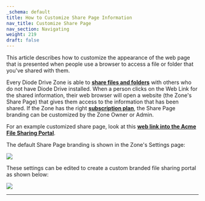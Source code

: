 ```yaml
---
_schema: default
title: How to Customize Share Page Information
nav_title: Customize Share Page
nav_section: Navigating
weight: 219
draft: false
---
```

This article describes how to customize the appearance of the web page that is presented when people use a browser to access a file or folder that you've shared with them.

Every Diode Drive Zone is able to <a href="https://support.diode.io/article/v428b36e31" target="_blank" rel="noopener"><strong>share files and folders</strong></a> with others who do not have Diode Drive installed. When a person clicks on the Web Link for the shared information, their web browser will open a website (the Zone's Share Page) that gives them access to the information that has been shared. If the Zone has the right <a href="https://support.diode.io/article/pr3fytz8sq" target="_blank" rel="noopener"><strong>subscription plan</strong></a>, the Share Page branding can be customized by the Zone Owner or Admin.

For an example customized share page, look at this <a href="https://share.diode.link/drive-0nv3stp8bxmct2jzm0ng/an3ewd2tbhxzxuke" target="_blank" rel="noopener"><strong>web link into the Acme File Sharing Portal</strong></a>.

The default Share Page branding is shown in the Zone's Settings page:

![](https://files.helpdocs.io/qwk5dmv7m8/articles/ssnzo09rzv/1650431446628/image.png)

These settings can be edited to create a custom branded file sharing portal as shown below:

![](https://files.helpdocs.io/qwk5dmv7m8/articles/ssnzo09rzv/1650570635157/image.png)

---

&nbsp;